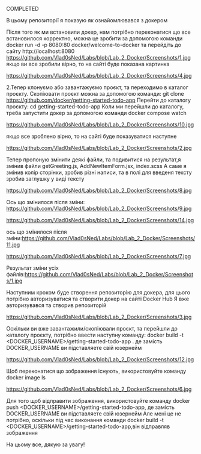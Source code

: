 COMPLETED

В цьому репозиторії я показую як ознайомлювався з докером

Після того як ми встановили докер, нам потрібно переконатися що все встановилося корректно, можна це зробити за допомогою команди docker run -d -p 8080:80 docker/welcome-to-docker та перейдіть до сайту http://localhost:8080
https://github.com/Vlad0sNed/Labs/blob/Lab_2_Docker/Screenshots/1.jpg
якщо ви все зробили вірно, то на сайті буде показана картинка

https://github.com/Vlad0sNed/Labs/blob/Lab_2_Docker/Screenshots/4.jpg

2.Тепер клонуємо або завантажуємо проєкт, та переходимо в каталог проєкту. Скопіювати проєкт можна за допомогою команди: git clone https://github.com/docker/getting-started-todo-app Перейти до каталогу проєкту: cd getting-started-todo-app Коли ми перейшли до каталогу, треба запустити докер за допомогою команди docker compose watch

https://github.com/Vlad0sNed/Labs/blob/Lab_2_Docker/Screenshots/10.jpg

якщо все зроблено вірно, то на сайті буде показуватися наступне

https://github.com/Vlad0sNed/Labs/blob/Lab_2_Docker/Screenshots/2.jpg

Тепер пропоную змінити деякі файли, та подивитися на результат,я змінив файли getGreeting.js, AddNewItemForm.jsx, index.scss А саме я змінив колір сторінки, зробив різні написи, та в полі для введеня тексту зробив заглушку у виді тексту

https://github.com/Vlad0sNed/Labs/blob/Lab_2_Docker/Screenshots/8.jpg

Ось що змінилося після зміни: https://github.com/Vlad0sNed/Labs/blob/Lab_2_Docker/Screenshots/9.jpg

https://github.com/Vlad0sNed/Labs/blob/Lab_2_Docker/Screenshots/14.jpg

ось що змінилося після зміни:https://github.com/Vlad0sNed/Labs/blob/Lab_2_Docker/Screenshots/11.jpg

https://github.com/Vlad0sNed/Labs/blob/Lab_2_Docker/Screenshots/7.jpg

Результат зміни усіх файлів:https://github.com/Vlad0sNed/Labs/blob/Lab_2_Docker/Screenshots/1.jpg

Наступним кроком буде створення репозиторію для докера, для цього потрібно авторизуватися та створити докер на сайті Docker Hub Я вже авторизувався та створив репозиторій

https://github.com/Vlad0sNed/Labs/blob/Lab_2_Docker/Screenshots/3.jpg

Оскільки ви вже завантажили/скопіювали проєкт, та перейшли до каталогу проєкту, потрібно ввести наступну команду: docker build -t <DOCKER_USERNAME>/getting-started-todo-app . де замість DOCKER_USERNAME ви підставляете свій юзернейм

https://github.com/Vlad0sNed/Labs/blob/Lab_2_Docker/Screenshots/12.jpg

Щоб переконатися що зображення існують, використовуйте команду docker image ls

https://github.com/Vlad0sNed/Labs/blob/Lab_2_Docker/Screenshots/6.jpg

Для того щоб відправити зображення, використовуйте команду docker push <DOCKER_USERNAME>/getting-started-todo-app, де замість DOCKER_USERNAME ви підставляете свій юзернейм Але мені це не потрібно, оскільки під час виконання команди docker build -t <DOCKER_USERNAME>/getting-started-todo-app,він відправляв зображення

На цьому все, дякую за увагу!
